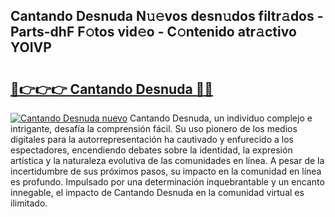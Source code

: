## Cantando Desnuda N𝚞𝚎vos desn𝚞dos filtr𝚊dos - Parts-dhF F𝚘tos vid𝚎o - C𝚘ntenido atr𝚊ctivo YOIVP

# <h2><a href="http://mb7fyk.tromn.icu/?c=Cantando+Desnuda">🔗👉👉👉 Cantando Desnuda 🔗🔗</a></h2>

[![Cantando Desnuda nuevo](https://i.imgur.com/pEAQMta.gif)](http://mb7fyk.tromn.icu/?c=Cantando+Desnuda)
Cantando Desnuda, un individuo complejo e intrigante, desafía la comprensión fácil. Su uso pionero de los medios digitales para la autorrepresentación ha cautivado y enfurecido a los espectadores, encendiendo debates sobre la identidad, la expresión artística y la naturaleza evolutiva de las comunidades en línea. A pesar de la incertidumbre de sus próximos pasos, su impacto en la comunidad en línea es profundo. Impulsado por una determinación inquebrantable y un encanto innegable, el impacto de Cantando Desnuda en la comunidad virtual es ilimitado.
